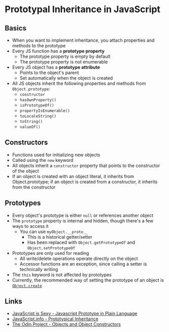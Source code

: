 # Prototypal Inheritance in JavaScript

## Basics

- When you want to implement inheritance, you attach properties and methods to the prototype
- Every JS function has a **prototype property**
    - The prototype property is empty by default
    - The prototype property is not enumerable
- Every JS object has a **prototype attribute**
    - Points to the object's parent
    - Set automatically when the object is created
- All JS objects inherit the following properties and methods from `Object.prototype`:
    - `constructor`
    - `hasOwnProperty()`
    - `isPrototypeOf()`
    - `propertyIsEnumerable()`
    - `toLocaleString()`
    - `toString()`
    - `valueOf()`

## Constructors

- Functions used for initializing new objects
- Called using the `new` keyword
- All objects inherit a `constructor` property that points to the constructor of the object
- If an object is created with an object literal, it inherits from Object.prototype; if an object is created from a constructor, it inherits from the constructor

## Prototypes

- Every object's prototype is either `null` or references another object
- The `prototype` property is internal and hidden, though there's a few ways to access it
    - You can use `myObject.__proto__`
        - This is a historical getter/setter
        - Has been replaced with `Object.getPrototypeOf` and `Object.setPrototypeOf`
- Prototypes are only used for reading
    - All write/delete operations operate directly on the object
    - Accessor functions are an exception, since calling a setter is technically writing
- The `this` keyword is not affected by prototypes
- Currently, the recommended way of setting the prototype of an object is [`Object.create`](https://developer.mozilla.org/en-US/docs/Web/JavaScript/Reference/Global_Objects/Object/create)

## Links

- [JavaScript is Sexy - Javascript Prototype in Plain Language](https://javascriptissexy.com/javascript-prototype-in-plain-detailed-language/)
- [JavaScript.info - Prototypical Inheritance](https://javascript.info/prototype-inheritance)
- [The Odin Project - Objects and Object Constructors](https://www.theodinproject.com/courses/javascript/lessons/objects-and-object-constructors)
